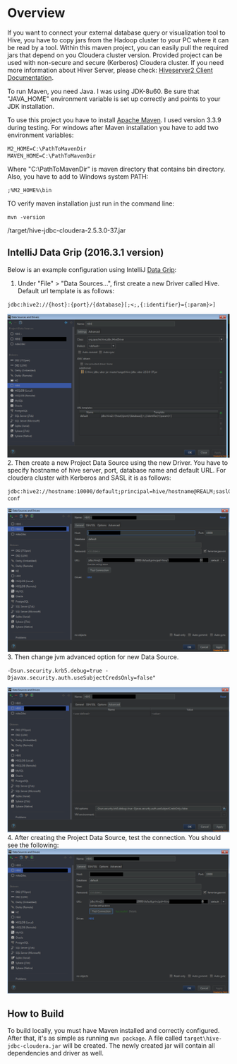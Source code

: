 # Overview
If you want to connect your external database query or visualization tool to Hive, you have to copy jars from the Hadoop cluster to your PC where it can be read by a tool. Within this maven project, you can easily pull the required jars that depend on you Cloudera cluster version. Provided project can be used with non-secure and secure (Kerberos) Cloudera cluster.
If you need more information about Hiver Server, please check:
[Hiveserver2 Client Documentation](https://cwiki.apache.org/confluence/display/Hive/HiveServer2+Clients#HiveServer2Clients-JDBC).


To run Maven, you need Java. I was using JDK-8u60. Be sure that "JAVA_HOME" environment variable is set up correctly and points to your JDK installation. 


To use this project you have to install [Apache Maven](https://maven.apache.org/download.cgi). I used version 3.3.9 during testing. For windows after Maven installation you have to add two environment variables:
```
M2_HOME=C:\PathToMavenDir
MAVEN_HOME=C:\PathToMavenDir
```
Where "C:\PathToMavenDir" is maven directory that contains bin directory. Also, you have to add to Windows system PATH:
```
;%M2_HOME%\bin
```
TO verify maven installation just run in the command line:
```
mvn -version
```

/target/hive-jdbc-cloudera-2.5.3.0-37.jar

## IntelliJ Data Grip (2016.3.1 version)
Below is an example configuration using IntelliJ [Data Grip](https://www.jetbrains.com/datagrip/):

1. Under "File" > "Data Sources...", first create a new Driver called Hive. 
Default url template is as follows:
```
jdbc:hive2://{host}:{port}/{database}[;<;,{:identifier}={:param}>]
```
![](https://github.com/andrzej-jedrzejewski/hive-jdbc-cloudera-jar/blob/master/images/driver_conf_masked.png)
2. Then create a new Project Data Source using the new Driver. You have to specify hostname of hive server, port, database name and default URL. For cloudera cluster with Kerberos and SASL it is as follows:
```
jdbc:hive2://hostname:10000/default;principal=hive/hostname@REALM;saslQop=auth-conf
```
![](https://github.com/andrzej-jedrzejewski/hive-jdbc-cloudera-jar/blob/master/images/data_source_conf_1_masked.png)
3. Then change jvm advanced option for new Data Source.
```
-Dsun.security.krb5.debug=true -Djavax.security.auth.useSubjectCredsOnly=false"
```
![](https://github.com/andrzej-jedrzejewski/hive-jdbc-cloudera-jar/blob/master/images/data_source_conf_2_masked.png)
4. After creating the Project Data Source, test the connection.  You should see the following:
![](https://github.com/andrzej-jedrzejewski/hive-jdbc-cloudera-jar/blob/master/images/data_source_conf_3_masked.png)

## How to Build
To build locally, you must have Maven installed and correctly configured.  After that, it's as simple as running `mvn package`.  A file called `target\hive-jdbc-cloudera.jar` will be created. The newly created jar will contain all dependencies and driver as well.
